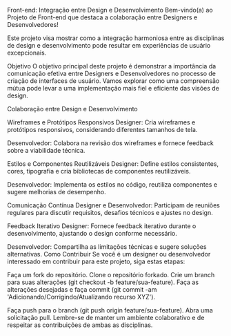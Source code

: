 Front-end: Integração entre Design e Desenvolvimento Bem-vindo(a) ao Projeto de Front-end que destaca a colaboração entre Designers e Desenvolvedores! 

Este projeto visa mostrar como a integração harmoniosa entre as disciplinas de design e desenvolvimento pode resultar em experiências de usuário excepcionais.

Objetivo O objetivo principal deste projeto é demonstrar a importância da comunicação efetiva entre Designers e Desenvolvedores no processo de criação de interfaces de usuário. Vamos explorar como uma compreensão mútua pode levar a uma implementação mais fiel e eficiente das visões de design.

Colaboração entre Design e Desenvolvimento

Wireframes e Protótipos Responsivos Designer: Cria wireframes e protótipos responsivos, considerando diferentes tamanhos de tela. 

Desenvolvedor: Colabora na revisão dos wireframes e fornece feedback sobre a viabilidade técnica.

Estilos e Componentes Reutilizáveis Designer: Define estilos consistentes, cores, tipografia e cria bibliotecas de componentes reutilizáveis. 

Desenvolvedor: Implementa os estilos no código, reutiliza componentes e sugere melhorias de desempenho.

Comunicação Contínua Designer e Desenvolvedor: Participam de reuniões regulares para discutir requisitos, desafios técnicos e ajustes no design.

Feedback Iterativo Designer: Fornece feedback iterativo durante o desenvolvimento, ajustando o design conforme necessário. 


Desenvolvedor: Compartilha as limitações técnicas e sugere soluções alternativas. Como Contribuir Se você é um designer ou desenvolvedor interessado em contribuir para este projeto, siga estas etapas:

Faça um fork do repositório. Clone o repositório forkado. Crie um branch para suas alterações (git checkout -b feature/sua-feature). Faça as alterações desejadas e faça commit (git commit -am 'Adicionando/Corrigindo/Atualizando recurso XYZ'). 

Faça push para o branch (git push origin feature/sua-feature). Abra uma solicitação pull. Lembre-se de manter um ambiente colaborativo e de respeitar as contribuições de ambas as disciplinas.
